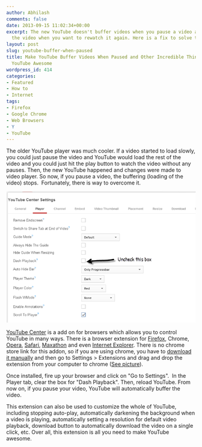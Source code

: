 ```yaml
---
author: Abhilash
comments: false
date: 2013-09-15 11:02:34+00:00
excerpt: The new YouTube doesn't buffer videos when you pause a video and also reloads
  the video when you want to rewatch it again. Here is a fix to solve the issue.
layout: post
slug: youtube-buffer-when-paused
title: Make YouTube Buffer Videos When Paused and Other Incredible Things to Make
  YouTube Awesome
wordpress_id: 414
categories:
- Featured
- How to
- Internet
tags:
- Firefox
- Google Chrome
- Web Browsers
- Y
- YouTube
---
```


The older YouTube player was much cooler. If a video started to load slowly, you could just pause the video and YouTube would load the rest of the video and you could just hit the play button to watch the video without any pauses. Then, the new YouTube happened and changes were made to video player. So now, if you pause a video, the buffering (loading of the video) stops.  Fortunately, there is way to overcome it.

![uncheck-dash-youtube](images/uncheck-dash-youtube.png)

[YouTube Center](https://github.com/YePpHa/YouTubeCenter/wiki) is a add on for browsers which allows you to control YouTube in many ways. There is a browser extension for [Firefox](https://addons.mozilla.org/en-us/firefox/addon/youtube-center/), Chrome, [Opera](https://addons.opera.com/en/extensions/details/youtube-center/), [Safari](https://dl.dropboxusercontent.com/u/13162258/YouTube%20Center/YouTubeCenter.safariextz), [Maxathon](http://extension.maxthon.com/detail/index.php?view_id=1201) and even [Internet Explorer](https://github.com/YePpHa/YouTubeCenter/wiki/How-to-use-YouTube-Center-with-Internet-Explorer). There is no chrome store link for this addon, so if you are using chrome, you have to [download it manually](https://dl.dropboxusercontent.com/u/13162258/YouTube%20Center/YouTubeCenter.crx) and then go to Settings > Extensions and drag and drop the extension from your computer to chrome ([See picture](images/drop-to-install-chrome.png)).

Once installed, fire up your browser and click on "Go to Settings".  In the Player tab, clear the box for "Dash Playback". Then, reload YouTube. From now on, if you pause your video, YouTube will automatically buffer the video.

This extension can also be used to customize the whole of YouTube, including stopping auto-play, automatically darkening the background when a video is playing, automatically setting a resolution for default video playback, download button to automatically download the video on a single click, etc. Over all, this extension is all you need to make YouTube awesome.
